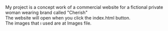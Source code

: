 My project is a concept work of a commercial website for a fictional private woman wearing brand called "Cherish" <br>
The website will open when you click the index.html button. <br>
The images that ı used are at Images file.
